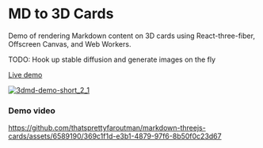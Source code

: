 # MD to 3D Cards

Demo of rendering Markdown content on 3D cards using React-three-fiber, Offscreen Canvas, and Web Workers.

TODO: Hook up stable diffusion and generate images on the fly

[Live demo](https://3dmd.netlify.app)

[![3dmd-demo-short_2_1](https://github.com/thatsprettyfaroutman/markdown-threejs-cards/assets/6589190/7e89ca21-b644-4754-9ff8-dce7d0783ed4)](https://3dmd.netlify.app)

### Demo video
https://github.com/thatsprettyfaroutman/markdown-threejs-cards/assets/6589190/369c1f1d-e3b1-4879-97f6-8b50f0c23d67

